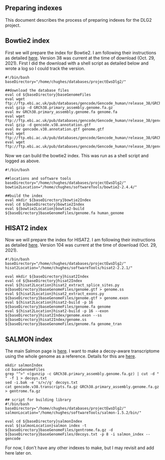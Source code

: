 ## Preparing indexes

This document describes the process of preparing indexes for the DLG2 project.


## Bowtie2 index

First we will prepare the index for Bowtie2. I am following their instructions as detailed [here](http://bowtie-bio.sourceforge.net/bowtie2/manual.shtml#the-bowtie2-build-indexer). Version 38 was current at the time of download (Oct. 29, 2021). First I did the download with a shell script as detailed below and wrote a log so I could track the version.

```shell
#!/bin/bash
baseDirectory="/home/chughes/databases/projectEwsDlg2/"

##download the database files
eval cd ${baseDirectory}baseGenomeFiles
eval wget ftp://ftp.ebi.ac.uk/pub/databases/gencode/Gencode_human/release_38/GRCh38.primary_assembly.genome.fa.gz
eval gzip -d GRCh38.primary_assembly.genome.fa.gz
eval mv GRCh38.primary_assembly.genome.fa genome.fa
eval wget ftp://ftp.ebi.ac.uk/pub/databases/gencode/Gencode_human/release_38/gencode.v38.annotation.gtf.gz
eval gzip -d gencode.v38.annotation.gtf
eval mv gencode.v38.annotation.gtf genome.gtf
eval wget ftp://ftp.ebi.ac.uk/pub/databases/gencode/Gencode_human/release_38/GRCh38.primary_assembly.genome.fa.gz
eval wget ftp://ftp.ebi.ac.uk/pub/databases/gencode/Gencode_human/release_38/gencode.v38.transcripts.fa.gz
```

Now we can build the bowtie2 index. This was run as a shell script and logged as above.

```shell
#!/bin/bash

##locations and software tools
baseDirectory="/home/chughes/databases/projectEwsDlg2/"
bowtie2Location="/home/chughes/softwareTools/bowtie2-2.4.4/"

##build the index
eval mkdir ${baseDirectory}bowtie2Index
eval cd ${baseDirectory}bowtie2Index
eval ${bowtie2Location}bowtie2-build ${baseDirectory}baseGenomeFiles/genome.fa human_genome
```

## HISAT2 index

Now we will prepare the index for HISAT2. I am following their instructions as detailed [here](http://daehwankimlab.github.io/hisat2/howto/). Version 104 was current at the time of download (Oct. 29, 2021).

```shell
#!/bin/bash
baseDirectory="/home/chughes/databases/projectEwsDlg2/"
hisat2Location="/home/chughes/softwareTools/hisat2-2.2.1/"

eval mkdir ${baseDirectory}hisat2Index
eval cd ${baseDirectory}hisat2Index
eval ${hisat2Location}hisat2_extract_splice_sites.py ${baseDirectory}baseGenomeFiles/genome.gtf > genome.ss
eval ${hisat2Location}hisat2_extract_exons.py ${baseDirectory}baseGenomeFiles/genome.gtf > genome.exon
eval ${hisat2Location}hisat2-build -p 16 ${baseDirectory}baseGenomeFiles/genome.fa genome
eval ${hisat2Location}hisat2-build -p 16 --exon ${baseDirectory}hisat2Index/genome.exon --ss ${baseDirectory}hisat2Index/genome.ss ${baseDirectory}baseGenomeFiles/genome.fa genome_tran
```

## SALMON index

The main Salmon page is [here](https://github.com/COMBINE-lab/salmon). I want to make a decoy-aware transcriptome using the whole genome as a reference. Details for this are [here](https://combine-lab.github.io/alevin-tutorial/2019/selective-alignment/).

```shell
mkdir salmonIndex
cd baseGenomeFiles
grep "^>" <(gunzip -c GRCh38.primary_assembly.genome.fa.gz) | cut -d " " -f 1 > decoys.txt
sed -i.bak -e 's/>//g' decoys.txt
cat gencode.v38.transcripts.fa.gz GRCh38.primary_assembly.genome.fa.gz > gentrome.fa.gz

## script for building library
#!/bin/bash
baseDirectory="/home/chughes/databases/projectEwsDlg2/"
salmonLocation="/home/chughes/softwareTools/salmon-1.5.2/bin/"

eval cd ${baseDirectory}salmonIndex
eval ${salmonLocation}salmon index -t ${baseDirectory}baseGenomeFiles/gentrome.fa.gz -d ${baseDirectory}baseGenomeFiles/decoys.txt -p 8 -i salmon_index --gencode
```

For now, I don't have any other indexes to make, but I may revisit and add here later on.